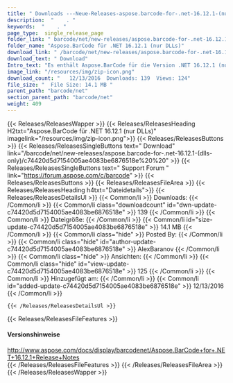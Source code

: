 ```yaml
---
title: " Downloads ---Neue-Releases-aspose.barcode-for-.net-16.12.1-(nur-dlls) . "
description:  "    . " 
keywords:  "    . " 
page_type:  single_release_page
folder_link: " barcode/net/new-releases/aspose.barcode-for-.net-16.12.1-(dlls-only)/"
folder_name: "Aspose.BarCode für .NET 16.12.1 (nur DLLs)"
download_link: " /barcode/net/new-releases/aspose.barcode-for-.net-16.12.1-(dlls-only)/c74420d5d7154005ae4083be6876518e"
download_text: " Download"
Intro_text: "Es enthält Aspose.BarCode für die Version .NET 16.12.1 (nur DLLs)."
image_link: "/resources/img/zip-icon.png"
download_count: "   12/13/2016  Downloads: 139  Views: 124"
file_size: "  File Size: 14.1 MB "
parent_path: "barcode/net"
section_parent_path: "barcode/net"
weight: 409
---
```


{{< Releases/ReleasesWapper >}}
  {{< Releases/ReleasesHeading H2txt="Aspose.BarCode für .NET 16.12.1 (nur DLLs)" imagelink="/resources/img/zip-icon.png">}}
  {{< Releases/ReleasesButtons >}}
    {{< Releases/ReleasesSingleButtons text=" Download" link="/barcode/net/new-releases/aspose.barcode-for-.net-16.12.1-(dlls-only)/c74420d5d7154005ae4083be6876518e%20%20" >}}
    {{< Releases/ReleasesSingleButtons text=" Support Forum " link="https://forum.aspose.com/c/barcode" >}}
  {{< Releases/ReleasesButtons >}}
  {{< Releases/ReleasesFileArea >}}
    {{< Releases/ReleasesHeading h4txt="Dateidetails">}}
    {{< Releases/ReleasesDetailsUl >}}
            {{< Common/li >}} Downloads: {{< /Common/li >}}
      {{< Common/li class="downloadcount" id="dwn-update-c74420d5d7154005ae4083be6876518e" >}} 139 {{< /Common/li >}}
      {{< Common/li >}} Dateigröße: {{< /Common/li >}}
      {{< Common/li id="size-update-c74420d5d7154005ae4083be6876518e" >}} 14.1 MB {{< /Common/li >}} 
      {{< Common/li  class="hide" >}} Posted By: {{< /Common/li >}} 
      {{< Common/li class="hide" id="author-update-c74420d5d7154005ae4083be6876518e" >}} AlexBaranov {{< /Common/li >}}
      {{< Common/li class="hide" >}} Ansichten: {{< /Common/li >}}
      {{< Common/li class="hide" id="view-update-c74420d5d7154005ae4083be6876518e" >}} 125 {{< /Common/li >}}
      {{< Common/li >}} Hinzugefügt am: {{< /Common/li >}}
      {{< Common/li id="added-update-c74420d5d7154005ae4083be6876518e" >}} 12/13/2016 {{< /Common/li >}} 

    {{< /Releases/ReleasesDetailsUl >}}

  {{< Releases/ReleasesFileFeatures >}}
      <h4>Versionshinweise</h4><div> <a href="http://www.aspose.com/docs/display/barcodenet/Aspose.BarCode+for+.NET+16.12.1+Release+Notes">http://www.aspose.com/docs/display/barcodenet/Aspose.BarCode+for+.NET+16.12.1+Release+Notes</a></div>
  {{< /Releases/ReleasesFileFeatures >}}
 {{< /Releases/ReleasesFileArea >}}
{{< /Releases/ReleasesWapper >}}



